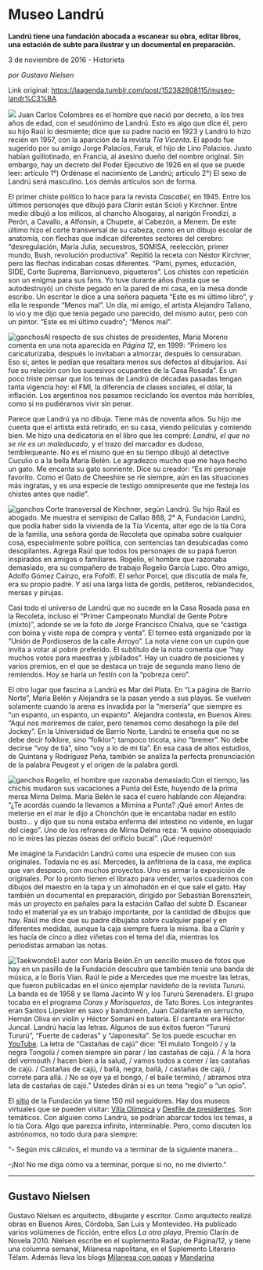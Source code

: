# Museo Landrú

**Landrú tiene una fundación abocada a escanear su obra, editar libros, una estación de subte para ilustrar y un documental en preparación.**

3 de noviembre de 2016 - Historieta

_por Gustavo Nielsen_

Link original: https://laagenda.tumblr.com/post/152382808115/museo-landr%C3%BA

![](https://64.media.tumblr.com/0d2e6d9686742efca9be55f659e087dd/tumblr_inline_pk0wllyWNj1t6q87u_500.jpg)
Juan Carlos Colombres es el hombre que nació por decreto, a los tres años de edad, con el seudónimo de Landrú. Esto es algo que dice él, pero su hijo Raúl lo desmiente; dice que su padre nació en 1923 y Landrú lo hizo recién en 1957, con la aparición de la revista *Tía Vicenta*. El apodo fue sugerido por su amigo Jorge Palacios, Faruk, el hijo de Lino Palacios. Justo habían guillotinado, en Francia, al asesino dueño del nombre original. Sin embargo, hay un decreto del Poder Ejecutivo de 1926 en el que se puede leer: artículo 1°) Ordénase el nacimiento de Landrú; artículo 2°) El sexo de Landrú será masculino. Los demás artículos son de forma. 

El primer chiste político lo hace para la revista *Cascabel*, en 1945. Entre los últimos personajes que dibujó para *Clarín* están Scioli y Kirchner. Entre medio dibujó a los milicos, al chancho Alsogaray, al narigón Frondizi, a Perón, a Cavallo, a Alfonsín, a Chupete, al Cabezón, a Menem. De este último hizo el corte transversal de su cabeza, como en un dibujo escolar de anatomía, con flechas que indican diferentes sectores del cerebro: “desregulación, María Julia, secuestros, SOMISA, reelección, primer mundo, Bush, revolución productiva”. Repitió la receta con Néstor Kirchner, pero las flechas indicaban cosas diferentes. “Pami, pymes, educación, SIDE, Corte Suprema, Barrionuevo, piqueteros”. Los chistes con repetición son un enigma para sus fans. Yo tuve durante años (hasta que se autodestruyó) un chiste pegado en la pared de mi casa, en la mesa donde escribo. Un escritor le dice a una señora paqueta “Este es mi último libro”, y ella le responde “Menos mal”. Un día, mi amigo, el artista Alejandro Taliano, lo vio y me dijo que tenía pegado uno parecido, del mismo autor, pero con un pintor. “Este es mi último cuadro”; “Menos mal”.

![ganchos](https://64.media.tumblr.com/af371adf6f9f08c993f26dd9639976b8/tumblr_inline_pk0wllHvR11t6q87u_500.jpg)Al respecto de sus chistes de presidentes, María Moreno comenta en una nota aparecida en *Página 12*, en 1999: “Primero los caricaturizaba, después lo invitaban a almorzar, después lo censuraban. Eso sí, antes le pedían que resaltara menos sus defectos al dibujarlos. Así fue su relación con los sucesivos ocupantes de la Casa Rosada”. Es un poco triste pensar que los temas de Landrú de décadas pasadas tengan tanta vigencia hoy: el FMI, la diferencia de clases sociales, el dólar, la inflación. Los argentinos nos pasamos reciclando los eventos más horribles, como si no pudiéramos vivir sin penar.

Parece que Landrú ya no dibuja. Tiene más de noventa años. Su hijo me cuenta que el artista está retirado, en su casa, viendo películas y comiendo bien. Me hizo una dedicatoria en el libro que les compré: *Landrú, el que no se ríe es un maleducado*, y el trazo del marcador es dudoso, temblequeante. No es el mismo que en su tiempo dibujó al detective Cuculio o a la bella María Belén. Le agradezco mucho que me haya hecho un gato. Me encanta su gato sonriente. Dice su creador: “Es mi personaje favorito. Como el Gato de Cheeshire se ríe siempre, aún en las situaciones más ingratas, y es una especie de testigo omnipresente que me festeja los chistes antes que nadie”.

![ganchos](https://64.media.tumblr.com/87900e1a082f764223bd56ba6ad7f05f/tumblr_inline_pk0wlmfmLx1t6q87u_500.jpg) Corte transversal de Kirchner, según Landrú.
Su hijo Raúl es abogado. Me muestra el semipiso de Callao 868, 2° A, Fundación Landrú, que podía haber sido la vivienda de la Tía Vicenta, alter ego de la tía Cora de la familia, una señora gorda de Recoleta que opinaba sobre cualquier cosa, especialmente sobre política, con sentencias tan desubicadas como desopilantes. Agrega Raúl que todos los personajes de su papá fueron inspirados en amigos o familiares. Rogelio, el hombre que razonaba demasiado, era su compañero de trabajo Rogelio García Lupo. Otro amigo, Adolfo Gómez Cainzo, era Fofolfi. El señor Porcel, que discutía de mala fe, era su propio padre. Y así una larga lista de gordis, petiteros, reblandecidos, mersas y pirujas.

Casi todo el universo de Landrú que no sucede en la Casa Rosada pasa en la Recoleta, incluso el “Primer Campeonato Mundial de Gente Pobre (mixto)”, adonde se ve la foto de Jorge Francisco Chialva, que se “castiga con boina y viste ropa de compra y venta”. El torneo está organizado por la “Unión de Pordioseros de la calle Arroyo”. La nota viene con un cupón que invita a votar al pobre preferido. El subtítulo de la nota comenta que “hay muchos votos para maestras y jubilados”. Hay un cuadro de posiciones y varios premios, en el que se destaca un traje de segunda mano lleno de remiendos. Hoy se haría un festín con la “pobreza cero”.

El otro lugar que fascina a Landrú es Mar del Plata. En “La página de Barrio Norte”, María Belén y Alejandra se la pasan yendo a sus playas. Se vuelven solamente cuando la arena es invadida por la “mersería” que siempre es “un espanto, un espanto, un espanto”. Alejandra contesta, en Buenos Aires: “Aquí nos moriremos de calor, pero tenemos como desahogo la pile del Jockey”. En la Universidad de Barrio Norte, Landrú te enseña que no se debe decir folklore, sino “folklor”; tampoco tricota, sino “bremer”. No debe decirse “voy de tía”, sino “voy a lo de mi tía”. En esa casa de altos estudios, de Quintana y Rodríguez Peña, también se analiza la perfecta pronunciación de la palabra Peugeot y el origen de la palabra gordi.

![ganchos](https://64.media.tumblr.com/e2a2599f4c61bd3c9af2b9a119def264/tumblr_inline_pk0wlmqhqN1t6q87u_500.jpg) Rogelio, el hombre que razonaba demasiado.Con el tiempo, las chichis mudaron sus vacaciones a Punta del Este, huyendo de la prima mersa Mirna Delma. María Belén le saca el cuero hablando con Alejandra: “¿Te acordás cuando la llevamos a Mirnina a Punta? ¡Qué amor! Antes de meterse en el mar le dijo a Chonchón que le encantaba nadar en estilo busto… y dijo que su nona estaba enferma del intestino no vidente, en lugar del ciego”. Uno de los refranes de Mirna Delma reza: “A equino obsequiado no le mires las piezas óseas del orificio bucal”. ¡Qué requemón!

Me imaginé la Fundación Landrú como una especie de museo con sus originales. Todavía no es así. Mercedes, la anfitriona de la casa, me explica que van despacio, con muchos proyectos. Uno es armar la exposición de originales. Por lo pronto tienen el librazo para vender, varios cuadernos con dibujos del maestro en la tapa y un almohadón en el que sale el gato. Hay también un documental en preparación, dirigido por Sebastián Borensztein, más un proyecto en pañales para la estación Callao del subte D. Escanear todo el material ya es un trabajo importante, por la cantidad de dibujos que hay. Raúl me dice que su padre dibujaba sobre cualquier papel y en diferentes medidas, aunque la caja siempre fuera la misma. Iba a *Clarín* y les hacía de cinco a diez viñetas con el tema del día, mientras los periodistas armaban las notas.

![Taekwondo](https://64.media.tumblr.com/d6fbd2d914e1774b9568cf21abfcf914/tumblr_inline_pk0wlnP3OV1t6q87u_400.jpg)El autor con María Belén.En un sencillo museo de fotos que hay en un pasillo de la Fundación descubro que también tenía una banda de música, a lo Boris Vian. Raúl le pide a Mercedes que me muestre las letras, que fueron publicadas en el único ejemplar navideño de la revista *Tururú*. La banda es de 1958 y se llama Jacinto W y los Tururú Serenaders. El grupo tocaba en el programa *Caras y Morisquetas*, de Tato Bores. Los integrantes eran Santos Lipesker en saxo y bandoneón, Juan Caldarella en serrucho, Hernán Oliva en violín y Héctor Somani en batería. El cantante era Héctor Juncal. Landrú hacía las letras. Algunos de sus éxitos fueron “Tururú Tururú”, “Fuerte de caderas” y “Japonesita”. Se los puede escuchar en [YouTube](https://www.youtube.com/watch?v=CZRUauualzY). La letra de “Castañas de cajú” dice: “El mulato Tongoló / y la negra Tongolú / comen siempre sin parar / las castañas de cajú. / A la hora del vermouth / hacen bien a la salud, / vamos todos a comer / las castañas de cajú. / Castañas de cajú, / bailá, negra, bailá, / castañas de cajú, / correte para allá. / No se oye ya el bongó, / el baile terminó, / abramos otra lata de castañas de cajó.” Ustedes dirán si es un tema “regio” o “un opio”.

El [sitio](http://www.landru.org/) de la Fundación ya tiene 150 mil seguidores. Hay dos museos virtuales que se pueden visitar: [Villa Olímpica](https://landru.culturalspot.org/exhibit/villa-ol%C3%ADmpica/zQISsd7bFYFxJw) y [Desfile de presidentes](https://landru.culturalspot.org/exhibit/desfile-de-presidentes/XQICLmLm9upPIQ). Son temáticos. Con alguien como Landrú, se podrían abarcar todos los temas, a lo tía Cora. Algo que parezca infinito, interminable. Pero, como discuten los astrónomos, no todo dura para siempre:

“- Según mis cálculos, el mundo va a terminar de la siguiente manera…

-¡No! No me diga cómo va a terminar, porque si no, no me divierto.”

  




---

 Gustavo Nielsen
----------------

 Gustavo Nielsen es arquitecto, dibujante y escritor. Como arquitecto realizó obras en Buenos Aires, Córdoba, San Luis y Montevideo. Ha publicado varios volúmenes de ficción, entre ellos *La otra playa*, Premio Clarín de Novela 2010. Nielsen escribe en el suplemento Radar, de Página/12, y tiene una columna semanal, Milanesa napolitana, en el Suplemento Literario Télam. Además lleva los blogs [Milanesa con papas](http://milanesaconpapas.blogspot.com.ar/) y [Mandarina](http://mandarinasdulces.blogspot.com.ar/)

